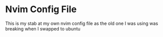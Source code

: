 # Nvim Config File

This is my stab at my own nvim config file as the old one I was using was breaking when I swapped to ubuntu
